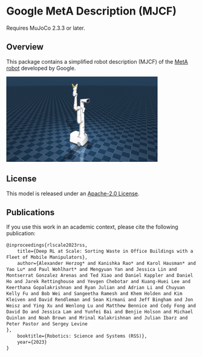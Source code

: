 # Google MetA Description (MJCF)

Requires MuJoCo 2.3.3 or later.

## Overview

This package contains a simplified robot description (MJCF) of the [MetA robot](https://everydayrobots.com/technology) developed by Google.

<p float="left">
  <img src="meta.png" width="400">
</p>

## License

This model is released under an [Apache-2.0 License](LICENSE).

## Publications

If you use this work in an academic context, please cite the following publication:

    @inproceedings{rlscale2023rss,
        title={Deep RL at Scale: Sorting Waste in Office Buildings with a Fleet of Mobile Manipulators},
        author={Alexander Herzog* and Kanishka Rao* and Karol Hausman* and Yao Lu* and Paul Wohlhart* and Mengyuan Yan and Jessica Lin and Montserrat Gonzalez Arenas and Ted Xiao and Daniel Kappler and Daniel Ho and Jarek Rettinghouse and Yevgen Chebotar and Kuang-Huei Lee and Keerthana Gopalakrishnan and Ryan Julian and Adrian Li and Chuyuan Kelly Fu and Bob Wei and Sangeetha Ramesh and Khem Holden and Kim Kleiven and David Rendleman and Sean Kirmani and Jeff Bingham and Jon Weisz and Ying Xu and Wenlong Lu and Matthew Bennice and Cody Fong and David Do and Jessica Lam and Yunfei Bai and Benjie Holson and Michael Quinlan and Noah Brown and Mrinal Kalakrishnan and Julian Ibarz and Peter Pastor and Sergey Levine
    },
        booktitle={Robotics: Science and Systems (RSS)},
        year={2023}
    }
